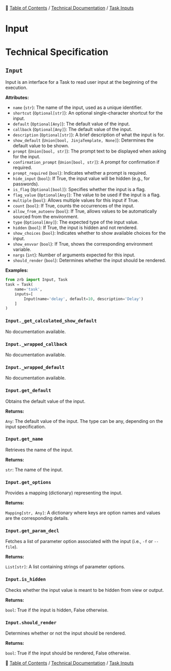 🔖 [Table of Contents](../../README.md) / [Technical Documentation](../README.md) / [Task Inputs](README.md)

# Input

# Technical Specification

<!--start-doc-->
## `Input`

Input is an interface for a Task to read user input at the beginning of the execution.

__Attributes:__

- `name` (`str`): The name of the input, used as a unique identifier.
- `shortcut` (`Optional[str]`): An optional single-character shortcut for the input.
- `default` (`Optional[Any]`): The default value of the input.
- `callback` (`Optional[Any]`): The default value of the input.
- `description` (`Optional[str]`): A brief description of what the input is for.
- `show_default` (`Union[bool, JinjaTemplate, None]`): Determines the default value to be shown.
- `prompt` (`Union[bool, str]`): The prompt text to be displayed when asking for the input.
- `confirmation_prompt` (`Union[bool, str]`): A prompt for confirmation if required.
- `prompt_required` (`bool`): Indicates whether a prompt is required.
- `hide_input` (`bool`): If True, the input value will be hidden (e.g., for passwords).
- `is_flag` (`Optional[bool]`): Specifies whether the input is a flag.
- `flag_value` (`Optional[Any]`): The value to be used if the input is a flag.
- `multiple` (`bool`): Allows multiple values for this input if True.
- `count` (`bool`): If True, counts the occurrences of the input.
- `allow_from_autoenv` (`bool`): If True, allows values to be automatically sourced from the environment.
- `type` (`Optional[Any]`): The expected type of the input value.
- `hidden` (`bool`): If True, the input is hidden and not rendered.
- `show_choices` (`bool`): Indicates whether to show available choices for the input.
- `show_envvar` (`bool`): If True, shows the corresponding environment variable.
- `nargs` (`int`): Number of arguments expected for this input.
- `should_render` (`bool`): Determines whether the input should be rendered.

__Examples:__

```python
from zrb import Input, Task
task = Task(
    name='task',
    inputs=[
        Input(name='delay', default=10, description='Delay')
    ]
)
```


### `Input._get_calculated_show_default`

No documentation available.


### `Input._wrapped_callback`

No documentation available.


### `Input._wrapped_default`

No documentation available.


### `Input.get_default`

Obtains the default value of the input.

__Returns:__

`Any`: The default value of the input. The type can be any, depending on the input specification.

### `Input.get_name`

Retrieves the name of the input.

__Returns:__

`str`: The name of the input.

### `Input.get_options`

Provides a mapping (dictionary) representing the input.

__Returns:__

`Mapping[str, Any]`: A dictionary where keys are option names and values are the corresponding details.

### `Input.get_param_decl`

Fetches a list of parameter option associated with the input (i.e., `-f` or `--file`).

__Returns:__

`List[str]`: A list containing strings of parameter options.

### `Input.is_hidden`

Checks whether the input value is meant to be hidden from view or output.

__Returns:__

`bool`: True if the input is hidden, False otherwise.

### `Input.should_render`

Determines whether or not the input should be rendered.

__Returns:__

`bool`: True if the input should be rendered, False otherwise.

<!--end-doc-->

🔖 [Table of Contents](../../README.md) / [Technical Documentation](../README.md) / [Task Inputs](README.md)
